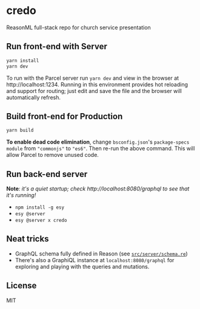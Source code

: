 # credo

ReasonML full-stack repo for church service presentation

## Run front-end with Server

```sh
yarn install
yarn dev
```

To run with the Parcel server run `yarn dev` and view in the browser at http://localhost:1234. Running in this environment provides hot reloading and support for routing; just edit and save the file and the browser will automatically refresh.

## Build front-end for Production

```sh
yarn build
```

**To enable dead code elimination**, change `bsconfig.json`'s `package-specs` `module` from `"commonjs"` to `"es6"`. Then re-run the above command. This will allow Parcel to remove unused code.

## Run back-end server

**Note**: _it's a quiet startup; check http://localhost:8080/graphql to see that it's running!_

- `npm install -g esy`
- `esy @server`
- `esy @server x credo`

## Neat tricks

- GraphQL schema fully defined in Reason (see [`src/server/schema.re`](./src/server/schema.re))
- There's also a GraphiQL instance at `localhost:8080/graphql` for exploring and
  playing with the queries and mutations.

## License

MIT
